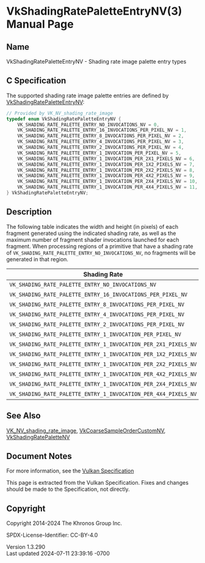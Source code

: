 # VkShadingRatePaletteEntryNV(3) Manual Page

## Name

VkShadingRatePaletteEntryNV - Shading rate image palette entry types



## <a href="#_c_specification" class="anchor"></a>C Specification

The supported shading rate image palette entries are defined by
[VkShadingRatePaletteEntryNV](https://registry.khronos.org/vulkan/specs/1.3-extensions/man/html/VkShadingRatePaletteEntryNV.html):

``` c
// Provided by VK_NV_shading_rate_image
typedef enum VkShadingRatePaletteEntryNV {
    VK_SHADING_RATE_PALETTE_ENTRY_NO_INVOCATIONS_NV = 0,
    VK_SHADING_RATE_PALETTE_ENTRY_16_INVOCATIONS_PER_PIXEL_NV = 1,
    VK_SHADING_RATE_PALETTE_ENTRY_8_INVOCATIONS_PER_PIXEL_NV = 2,
    VK_SHADING_RATE_PALETTE_ENTRY_4_INVOCATIONS_PER_PIXEL_NV = 3,
    VK_SHADING_RATE_PALETTE_ENTRY_2_INVOCATIONS_PER_PIXEL_NV = 4,
    VK_SHADING_RATE_PALETTE_ENTRY_1_INVOCATION_PER_PIXEL_NV = 5,
    VK_SHADING_RATE_PALETTE_ENTRY_1_INVOCATION_PER_2X1_PIXELS_NV = 6,
    VK_SHADING_RATE_PALETTE_ENTRY_1_INVOCATION_PER_1X2_PIXELS_NV = 7,
    VK_SHADING_RATE_PALETTE_ENTRY_1_INVOCATION_PER_2X2_PIXELS_NV = 8,
    VK_SHADING_RATE_PALETTE_ENTRY_1_INVOCATION_PER_4X2_PIXELS_NV = 9,
    VK_SHADING_RATE_PALETTE_ENTRY_1_INVOCATION_PER_2X4_PIXELS_NV = 10,
    VK_SHADING_RATE_PALETTE_ENTRY_1_INVOCATION_PER_4X4_PIXELS_NV = 11,
} VkShadingRatePaletteEntryNV;
```

## <a href="#_description" class="anchor"></a>Description

The following table indicates the width and height (in pixels) of each
fragment generated using the indicated shading rate, as well as the
maximum number of fragment shader invocations launched for each
fragment. When processing regions of a primitive that have a shading
rate of `VK_SHADING_RATE_PALETTE_ENTRY_NO_INVOCATIONS_NV`, no fragments
will be generated in that region.

| Shading Rate | Width | Height | Invocations |
|----|----|----|----|
| `VK_SHADING_RATE_PALETTE_ENTRY_NO_INVOCATIONS_NV` | 0 | 0 | 0 |
| `VK_SHADING_RATE_PALETTE_ENTRY_16_INVOCATIONS_PER_PIXEL_NV` | 1 | 1 | 16 |
| `VK_SHADING_RATE_PALETTE_ENTRY_8_INVOCATIONS_PER_PIXEL_NV` | 1 | 1 | 8 |
| `VK_SHADING_RATE_PALETTE_ENTRY_4_INVOCATIONS_PER_PIXEL_NV` | 1 | 1 | 4 |
| `VK_SHADING_RATE_PALETTE_ENTRY_2_INVOCATIONS_PER_PIXEL_NV` | 1 | 1 | 2 |
| `VK_SHADING_RATE_PALETTE_ENTRY_1_INVOCATION_PER_PIXEL_NV` | 1 | 1 | 1 |
| `VK_SHADING_RATE_PALETTE_ENTRY_1_INVOCATION_PER_2X1_PIXELS_NV` | 2 | 1 | 1 |
| `VK_SHADING_RATE_PALETTE_ENTRY_1_INVOCATION_PER_1X2_PIXELS_NV` | 1 | 2 | 1 |
| `VK_SHADING_RATE_PALETTE_ENTRY_1_INVOCATION_PER_2X2_PIXELS_NV` | 2 | 2 | 1 |
| `VK_SHADING_RATE_PALETTE_ENTRY_1_INVOCATION_PER_4X2_PIXELS_NV` | 4 | 2 | 1 |
| `VK_SHADING_RATE_PALETTE_ENTRY_1_INVOCATION_PER_2X4_PIXELS_NV` | 2 | 4 | 1 |
| `VK_SHADING_RATE_PALETTE_ENTRY_1_INVOCATION_PER_4X4_PIXELS_NV` | 4 | 4 | 1 |

## <a href="#_see_also" class="anchor"></a>See Also

[VK_NV_shading_rate_image](https://registry.khronos.org/vulkan/specs/1.3-extensions/man/html/VK_NV_shading_rate_image.html),
[VkCoarseSampleOrderCustomNV](https://registry.khronos.org/vulkan/specs/1.3-extensions/man/html/VkCoarseSampleOrderCustomNV.html),
[VkShadingRatePaletteNV](https://registry.khronos.org/vulkan/specs/1.3-extensions/man/html/VkShadingRatePaletteNV.html)

## <a href="#_document_notes" class="anchor"></a>Document Notes

For more information, see the <a
href="https://registry.khronos.org/vulkan/specs/1.3-extensions/html/vkspec.html#VkShadingRatePaletteEntryNV"
target="_blank" rel="noopener">Vulkan Specification</a>

This page is extracted from the Vulkan Specification. Fixes and changes
should be made to the Specification, not directly.

## <a href="#_copyright" class="anchor"></a>Copyright

Copyright 2014-2024 The Khronos Group Inc.

SPDX-License-Identifier: CC-BY-4.0

Version 1.3.290  
Last updated 2024-07-11 23:39:16 -0700
